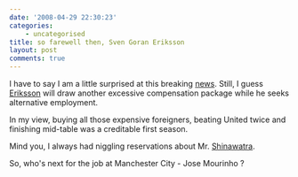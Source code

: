 ```yaml
---
date: '2008-04-29 22:30:23'
categories:
    - uncategorised
title: so farewell then, Sven Goran Eriksson
layout: post
comments: true
---
```


I have to say I am a little surprised at this breaking
[news](http://news.bbc.co.uk/sport1/hi/football/teams/m/man_city/7372872.stm).
Still, I guess
[Eriksson](http://www.nbrightside.com/blog/2006/07/03/the-wit-and-wisdom-of-sven-goran-eriksson)
will draw another excessive compensation package while he seeks
alternative employment.

In my view, buying all those expensive foreigners, beating United twice
and finishing mid-table was a creditable first season.

Mind you, I always had niggling reservations about Mr.
[Shinawatra](http://www.nbrightside.com/blog/2007/06/22/theatre-of-comedy).

So, who's next for the job at Manchester City - Jose Mourinho ?
